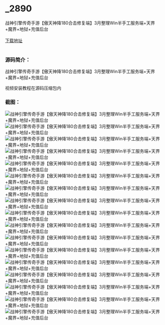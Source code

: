 # _2890
战神引擎传奇手游【傲天神降180合击修复端】3月整理Win半手工服务端+天界+魔界+地狱+充值后台
<br/></br>
[下载地址](https://www.uuid2.com/2890.html "下载地址")
<br/></br>
<h3>源码简介：</h3>
<p>战神引擎传奇手游【傲天神降180合击修复端】3月整理Win半手工服务端+天界+魔界+地狱+充值后台<p>
<p>视频安装教程在源码压缩包内<p>
<h3>截图：</h3>
<img src="https://www.uuid2.com/wp-content/uploads/img/202203/dbc8c37746.jpg" alt="战神引擎传奇手游【傲天神降180合击修复端】3月整理Win半手工服务端+天界+魔界+地狱+充值后台"><img src="https://www.uuid2.com/wp-content/uploads/img/202203/dbc8c37187.jpg" alt="战神引擎传奇手游【傲天神降180合击修复端】3月整理Win半手工服务端+天界+魔界+地狱+充值后台"><img src="https://www.uuid2.com/wp-content/uploads/img/202203/dbc8c37887.jpg" alt="战神引擎传奇手游【傲天神降180合击修复端】3月整理Win半手工服务端+天界+魔界+地狱+充值后台"><img src="https://www.uuid2.com/wp-content/uploads/img/202203/dbc8c37813.jpg" alt="战神引擎传奇手游【傲天神降180合击修复端】3月整理Win半手工服务端+天界+魔界+地狱+充值后台"><img src="https://www.uuid2.com/wp-content/uploads/img/202203/dbc8c37284.jpg" alt="战神引擎传奇手游【傲天神降180合击修复端】3月整理Win半手工服务端+天界+魔界+地狱+充值后台"><img src="https://www.uuid2.com/wp-content/uploads/img/202203/f08e8f6961.jpg" alt="战神引擎传奇手游【傲天神降180合击修复端】3月整理Win半手工服务端+天界+魔界+地狱+充值后台"><img src="https://www.uuid2.com/wp-content/uploads/img/202203/f08e8f6658.jpg" alt="战神引擎传奇手游【傲天神降180合击修复端】3月整理Win半手工服务端+天界+魔界+地狱+充值后台"><img src="https://www.uuid2.com/wp-content/uploads/img/202203/f08e8f6984.jpg" alt="战神引擎传奇手游【傲天神降180合击修复端】3月整理Win半手工服务端+天界+魔界+地狱+充值后台"><img src="https://www.uuid2.com/wp-content/uploads/img/202203/f08e8f6361.jpg" alt="战神引擎传奇手游【傲天神降180合击修复端】3月整理Win半手工服务端+天界+魔界+地狱+充值后台"><img src="https://www.uuid2.com/wp-content/uploads/img/202203/f08e8f6326.jpg" alt="战神引擎传奇手游【傲天神降180合击修复端】3月整理Win半手工服务端+天界+魔界+地狱+充值后台"><img src="https://www.uuid2.com/wp-content/uploads/img/202203/f08e8f6567.jpg" alt="战神引擎传奇手游【傲天神降180合击修复端】3月整理Win半手工服务端+天界+魔界+地狱+充值后台"><img src="https://www.uuid2.com/wp-content/uploads/img/202203/cde475e553.jpg" alt="战神引擎传奇手游【傲天神降180合击修复端】3月整理Win半手工服务端+天界+魔界+地狱+充值后台"><img src="https://www.uuid2.com/wp-content/uploads/img/202203/cde475e177.jpg" alt="战神引擎传奇手游【傲天神降180合击修复端】3月整理Win半手工服务端+天界+魔界+地狱+充值后台"><img src="https://www.uuid2.com/wp-content/uploads/img/202203/cde475e891.jpg" alt="战神引擎传奇手游【傲天神降180合击修复端】3月整理Win半手工服务端+天界+魔界+地狱+充值后台"><img src="https://www.uuid2.com/wp-content/uploads/img/202203/cde475e904.jpg" alt="战神引擎传奇手游【傲天神降180合击修复端】3月整理Win半手工服务端+天界+魔界+地狱+充值后台"><img src="https://www.uuid2.com/wp-content/uploads/img/202203/cde475e501.jpg" alt="战神引擎传奇手游【傲天神降180合击修复端】3月整理Win半手工服务端+天界+魔界+地狱+充值后台"><img src="https://www.uuid2.com/wp-content/uploads/img/202203/cde475e638.jpg" alt="战神引擎传奇手游【傲天神降180合击修复端】3月整理Win半手工服务端+天界+魔界+地狱+充值后台">
